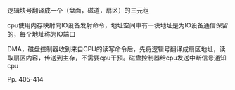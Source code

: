 逻辑块号翻译成一个（盘面，磁道，扇区）的三元组

cpu使用内存映射向IO设备发射命令，地址空间中有一块地址是为IO设备通信保留的，每个地址称为IO端口

DMA，磁盘控制器收到来自CPU的读写命令后，先将逻辑号翻译成扇区地址，读取扇区内容，传送到主存，不需要cpu干预。磁盘控制器给cpu发送中断信号通知cpu



Pp. 405-414
